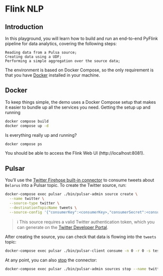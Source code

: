 # Flink NLP

## Introduction

In this playground, you will learn how to build and run an end-to-end PyFlink pipeline for data analytics, covering the following steps:

    Reading data from a Pulsa source;
    Creating data using a UDF;
    Performing a simple aggregation over the source data;

The environment is based on Docker Compose, so the only requirement is that you have [Docker](https://www.docker.com/) installed in your machine.

## Docker

To keep things simple, the demo uses a Docker Compose setup that makes it easier to bundle up all the services you need.
Getting the setup up and running

```bash
docker compose build
docker compose up -d
```

Is everything really up and running?

```bash
docker compose ps
```

You should be able to access the Flink Web UI (http://localhost:8081).

## Pulsar

You’ll use the [Twitter Firehose built-in connector](https://pulsar.apache.org/docs/en/io-twitter-source) to consume tweets about `Belarus` into a Pulsar topic. To create the Twitter source, run:

```bash
docker-compose exec pulsar ./bin/pulsar-admin source create \
  --name twitter \
  --source-type twitter \
  --destinationTopicName tweets \
  --source-config '{"consumerKey":<consumerKey>,"consumerSecret":<consumerSecret>,"token":<token>,"tokenSecret":<tokenSecret>, "terms":"Belarus"}'
```

> :information_source: This source requires a valid Twitter authentication token, which you can generate on the [Twitter Developer Portal](https://developer.twitter.com/en/docs/authentication/oauth-1-0a/obtaining-user-access-tokens).

After creating the source, you can check that data is flowing into the `tweets` topic:

```bash
docker-compose exec pulsar ./bin/pulsar-client consume -n 0 -r 0 -s test tweets
```

At any point, you can also [stop](https://pulsar.apache.org/docs/en/io-use/#stop-a-connector) the connector:

```bash
docker-compose exec pulsar ./bin/pulsar-admin sources stop --name twitter
```